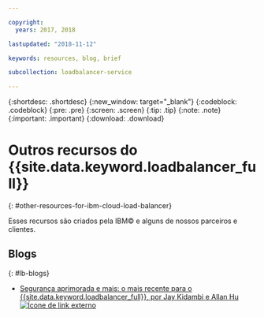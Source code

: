 ```yaml
---

copyright:
  years: 2017, 2018

lastupdated: "2018-11-12"

keywords: resources, blog, brief

subcollection: loadbalancer-service

---
```


{:shortdesc: .shortdesc}
{:new_window: target="_blank"}
{:codeblock: .codeblock}
{:pre: .pre}
{:screen: .screen}
{:tip: .tip}
{:note: .note}
{:important: .important}
{:download: .download}

# Outros recursos do {{site.data.keyword.loadbalancer_full}}
{: #other-resources-for-ibm-cloud-load-balancer}

Esses recursos são criados pela IBM© e alguns de nossos parceiros e clientes.

## Blogs
{: #lb-blogs}

 * [Segurança aprimorada e mais: o mais recente para o {{site.data.keyword.loadbalancer_full}}, por Jay Kidambi e Allan Hu ![Ícone de link externo](../../icons/launch-glyph.svg "Ícone de link externo")](https://www.ibm.com/blogs/bluemix/2018/04/updates-cloud-load-balancer/)
